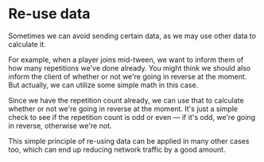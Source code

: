 # Re-use data

Sometimes we can avoid sending certain data, as we may use other data to calculate it.

For example, when a player joins mid-tween, we want to inform them of how many repetitions we've done already. You might think we should also inform the client of whether or not we're going in reverse at the moment. But actually, we can utilize some simple math in this case.

Since we have the repetition count already, we can use that to calculate whether or not we're going in reverse at the moment. It's just a simple check to see if the repetition count is odd or even — if it's odd, we're going in reverse, otherwise we're not.

This simple principle of re-using data can be applied in many other cases too, which can end up reducing network traffic by a good amount.
